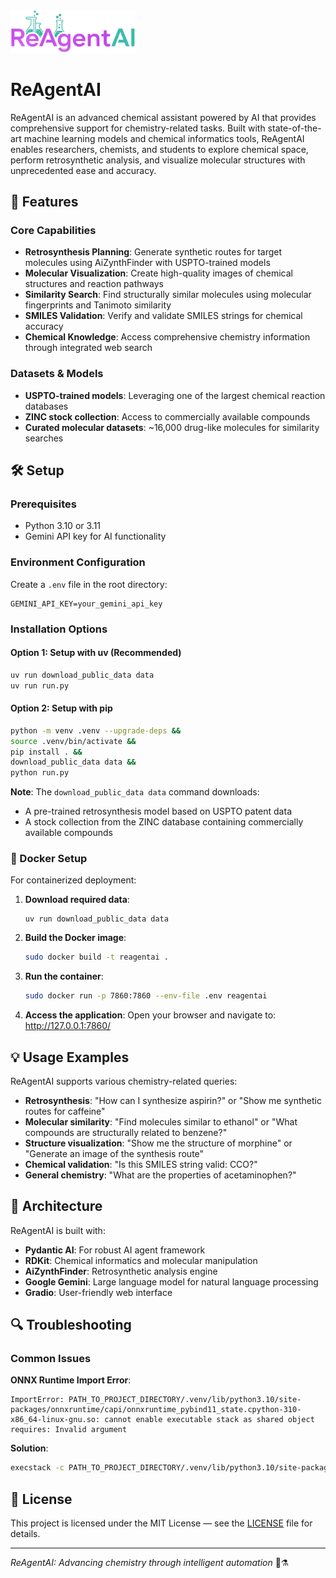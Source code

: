 
<img src="static/logo_reagent.png" width="200">

# ReAgentAI

ReAgentAI is an advanced chemical assistant powered by AI that provides comprehensive support for chemistry-related tasks. Built with state-of-the-art machine learning models and chemical informatics tools, ReAgentAI enables researchers, chemists, and students to explore chemical space, perform retrosynthetic analysis, and visualize molecular structures with unprecedented ease and accuracy.

## 🚀 Features

### Core Capabilities
- **Retrosynthesis Planning**: Generate synthetic routes for target molecules using AiZynthFinder with USPTO-trained models
- **Molecular Visualization**: Create high-quality images of chemical structures and reaction pathways
- **Similarity Search**: Find structurally similar molecules using molecular fingerprints and Tanimoto similarity
- **SMILES Validation**: Verify and validate SMILES strings for chemical accuracy
- **Chemical Knowledge**: Access comprehensive chemistry information through integrated web search

### Datasets & Models
- **USPTO-trained models**: Leveraging one of the largest chemical reaction databases
- **ZINC stock collection**: Access to commercially available compounds
- **Curated molecular datasets**: ~16,000 drug-like molecules for similarity searches

## 🛠 Setup

### Prerequisites
- Python 3.10 or 3.11
- Gemini API key for AI functionality

### Environment Configuration
Create a `.env` file in the root directory:
```env
GEMINI_API_KEY=your_gemini_api_key
```

### Installation Options

#### Option 1: Setup with uv (Recommended)
```sh
uv run download_public_data data 
uv run run.py
```

#### Option 2: Setup with pip
```sh
python -m venv .venv --upgrade-deps &&
source .venv/bin/activate &&
pip install . &&
download_public_data data &&
python run.py
```

**Note**: The `download_public_data data` command downloads:
- A pre-trained retrosynthesis model based on USPTO patent data
- A stock collection from the ZINC database containing commercially available compounds

### 🐳 Docker Setup

For containerized deployment:

1. **Download required data**:
   ```shell
   uv run download_public_data data
   ```

2. **Build the Docker image**:
   ```sh
   sudo docker build -t reagentai .
   ```

3. **Run the container**:
   ```sh
   sudo docker run -p 7860:7860 --env-file .env reagentai
   ```

4. **Access the application**:
   Open your browser and navigate to: http://127.0.0.1:7860/

## 💡 Usage Examples

ReAgentAI supports various chemistry-related queries:

- **Retrosynthesis**: "How can I synthesize aspirin?" or "Show me synthetic routes for caffeine"
- **Molecular similarity**: "Find molecules similar to ethanol" or "What compounds are structurally related to benzene?"
- **Structure visualization**: "Show me the structure of morphine" or "Generate an image of the synthesis route"
- **Chemical validation**: "Is this SMILES string valid: CCO?"
- **General chemistry**: "What are the properties of acetaminophen?"

## 🔧 Architecture

ReAgentAI is built with:
- **Pydantic AI**: For robust AI agent framework
- **RDKit**: Chemical informatics and molecular manipulation
- **AiZynthFinder**: Retrosynthetic analysis engine
- **Google Gemini**: Large language model for natural language processing
- **Gradio**: User-friendly web interface

## 🔍 Troubleshooting

### Common Issues

**ONNX Runtime Import Error**:
```
ImportError: PATH_TO_PROJECT_DIRECTORY/.venv/lib/python3.10/site-packages/onnxruntime/capi/onnxruntime_pybind11_state.cpython-310-x86_64-linux-gnu.so: cannot enable executable stack as shared object requires: Invalid argument
```

**Solution**:
```sh
execstack -c PATH_TO_PROJECT_DIRECTORY/.venv/lib/python3.10/site-packages/onnxruntime/capi/onnxruntime_pybind11_state.cpython-310-x86_64-linux-gnu.so
```



## 📄 License

This project is licensed under the MIT License — see the [LICENSE](LICENSE) file for details.

---

*ReAgentAI: Advancing chemistry through intelligent automation* 🧪⚗️
